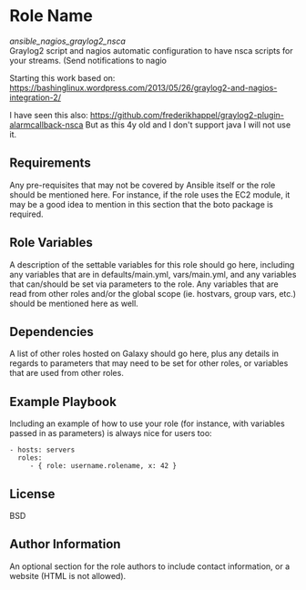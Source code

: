 
Role Name
=========

*ansible_nagios_graylog2_nsca*  
Graylog2 script and nagios automatic configuration to have nsca scripts for your streams. (Send notifications to nagio

Starting this work based on: 
https://bashinglinux.wordpress.com/2013/05/26/graylog2-and-nagios-integration-2/

I have seen this also: 
https://github.com/frederikhappel/graylog2-plugin-alarmcallback-nsca
But as this 4y old and I don't support java I will not use it. 


Requirements
------------

Any pre-requisites that may not be covered by Ansible itself or the role should be mentioned here. For instance, if the role uses the EC2 module, it may be a good idea to mention in this section that the boto package is required.

Role Variables
--------------

A description of the settable variables for this role should go here, including any variables that are in defaults/main.yml, vars/main.yml, and any variables that can/should be set via parameters to the role. Any variables that are read from other roles and/or the global scope (ie. hostvars, group vars, etc.) should be mentioned here as well.

Dependencies
------------

A list of other roles hosted on Galaxy should go here, plus any details in regards to parameters that may need to be set for other roles, or variables that are used from other roles.

Example Playbook
----------------

Including an example of how to use your role (for instance, with variables passed in as parameters) is always nice for users too:

    - hosts: servers
      roles:
         - { role: username.rolename, x: 42 }

License
-------

BSD

Author Information
------------------

An optional section for the role authors to include contact information, or a website (HTML is not allowed).
